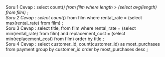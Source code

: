 Soru 1 Cevap :
select count(*) from film
where length > (select avg(length) from film) ; <br>
Soru 2 Cevap :
select count(*) from film
where rental_rate = (select max(rental_rate) from film) ; <br>
Soru 3 Cevap :
select title, from film
where rental_rate = (select min(rental_rate) from film) and replacement_cost = (select min(replacement_cost) from film)
order by title ; <br>
Soru 4 Cevap :
select customer_id, count(customer_id) as most_purchases from payment
group by customer_id
order by most_purchases desc ; <br>
